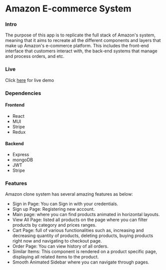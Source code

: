 # Amazon E-commerce System

### Intro
The purpose of this app is to replicate the full stack of Amazon's system, meaning that it aims to recreate all the different components and layers that make up Amazon's e-commerce platform. This includes the front-end interface that customers interact with, the back-end systems that manage and process orders, and etc. 

### Live
Click [here](https://amazon-ecommerce-system.netlify.app/) for live demo


### Dependencies
 #### Frontend
 - React
 - MUI
 - Stripe
 - Redux

 #### Backend
 - Express
 - mongoDB
 - JWT
 - Stripe


### Features
Amazon clone system has several amazing features as below:

- Sign in Page: You can Sign in with your credentials.
- Sign up Page: Registering new account.
- Main page: where you can find products animated in horizontal layouts.
- View All Page: listed all products on the page where you can filter products by category and prices ranges.
- Cart Page: full of various functionalities such as, increasing and decreasing quantity of products, deleting products, buying products right now and navigating to checkout page.
- Order Page: You can view history of all orders.
- Similar Items: This component is rendered on a product specific page, displaying all related items to the product.
- Smooth Animated Sidebar where you can navigate through pages.
